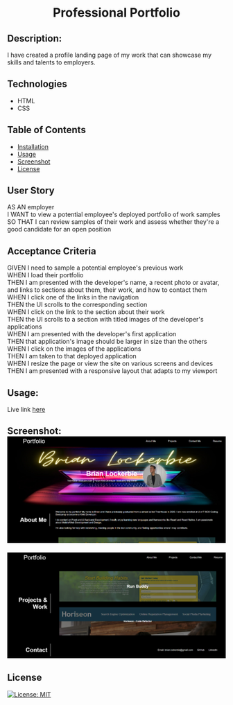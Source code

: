 <h1 align="center">Professional Portfolio</h1>

## Description: 
I have created a profile landing page of my work that can showcase my skills and talents to employers.

## Technologies
* HTML
* CSS

## Table of Contents

- [Installation](#installation)
- [Usage](#usage)
- [Screenshot](#screenshot)
- [License](#license)

## User Story
AS AN employer<br>
I WANT to view a potential employee's deployed portfolio of work samples<br>
SO THAT I can review samples of their work and assess whether they're a good candidate for an open position

## Acceptance Criteria
GIVEN I need to sample a potential employee's previous work<br>
WHEN I load their portfolio<br>
THEN I am presented with the developer's name, a recent photo or avatar, and links to sections about them, their work, and how to contact them<br>
WHEN I click one of the links in the navigation<br>
THEN the UI scrolls to the corresponding section<br>
WHEN I click on the link to the section about their work<br>
THEN the UI scrolls to a section with titled images of the developer's applications<br>
WHEN I am presented with the developer's first application<br>
THEN that application's image should be larger in size than the others<br>
WHEN I click on the images of the applications<br>
THEN I am taken to that deployed application<br>
WHEN I resize the page or view the site on various screens and devices<br>
THEN I am presented with a responsive layout that adapts to my viewport

## Usage: 
Live link [here](https://brianlockerbie.github.io/professional-portfolio)




## Screenshot: <img src="./assets/images/portfolio_screenshot.png">

<img src="./assets/images/portfolio_screenshot1.png">

## License
[![License: MIT](https://img.shields.io/badge/License-MIT-yellow.svg)](https://opensource.org/licenses/MIT)
